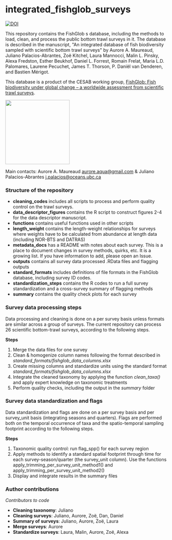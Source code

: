# integrated_fishglob_surveys

[![DOI](https://zenodo.org/badge/580133169.svg)](https://zenodo.org/badge/latestdoi/580133169)

This repository contains the FishGlob s database, including the methods to load, clean, and process the public bottom trawl surveys in it. The database is described in the manuscript, "An integrated database of fish biodiversity sampled with scientific bottom trawl surveys" by Aurore A. Maureaud, Juliano Palacios-Abrantes, Zoë Kitchel, Laura Mannocci, Malin L. Pinsky, Alexa Fredston, Esther Beukhof, Daniel L. Forrest, Romain Frelat, Maria L.D. Palomares, Laurene Pecuchet, James T. Thorson, P. Daniël van Denderen, and Bastien Mérigot.

This database is a product of the CESAB working group, [FishGlob: Fish biodiversity under global change – a worldwide assessment from scientific trawl surveys](https://www.fondationbiodiversite.fr/en/the-frb-in-action/programs-and-projects/le-cesab/fishglob/).

<img src ="https://github.com/AquaAuma/integrated_fishglob_surveys/blob/main/fishglob_logo.png" width ="200">

Main contacts: Aurore A. Maureaud [aurore.aqua@gmail.com](mailto:aurore.aqua@gmail.com) & Juliano Palacios-Abrantes [j.palacios@oceans.ubc.ca ](mailto:j.palacios@oceans.ubc.ca)

### Structure of the repository

* **cleaning_codes** includes all scripts to process and perform quality control on the trawl surveys.
* **data_descriptor_figures** contains the R script to construct figures 2-4 for the data descriptor manuscript. 
* **functions** contains useful functions used in other scripts
* **length_weight** contains the length-weight relationships for surveys where weights have to be calculated from abundance at length data (including NOR-BTS and DATRAS)
* **metadata_docs** has a README with notes about each survey. This is a place to document changes in survey methods, quirks, etc. It is a growing list. If you have information to add, please open an Issue.
* **outputs** contains all survey data processed .RData files and flagging outputs
* **standard_formats** includes definitions of file formats in the FishGlob database, including survey ID codes.
* **standardization_steps** contains the R codes to run a full survey standardization and a cross-survey summary of flagging methods
* **summary** contains the quality check plots for each survey

### Survey data processing steps

Data processing and cleaning is done on a per survey basis unless formats are similar across a group of surveys. The current repository can process 26 scientific bottom-trawl surveys, according to the following steps.

**Steps** 
1. Merge the data files for one survey
2. Clean & homogenize column names following the format described in *standard_formats/fishglob_data_columns.xlsx*
3. Create missing columns and standardize units using the standard format *standard_formats/fishglob_data_columns.xlsx*
4. Integrate the cleaned taxonomy by applying the function *clean_taxa()* and apply expert knowledge on taxonomic treatments
5. Perform quality checks, including the output in the *summary* folder

### Survey data standardization and flags

Data standardization and flags are done on a per survey basis and per survey_unit basis (integrating seasons and quarters). Flags are performed both on the temporal occurrence of taxa and the spatio-temporal sampling footprint according to the following steps.

**Steps**
1. Taxonomic quality control: run flag_spp() for each survey region
2. Apply methods to identify a standard spatial footprint through time for each survey-season/quarter (the survey_unit column). Use the functions apply_trimming_per_survey_unit_method1() and apply_trimming_per_survey_unit_method2() 
3. Display and integrate results in the summary files

### Author contributions
*Contributors to code*
- **Cleaning taxonomy**: Juliano 
- **Cleaning surveys**: Juliano, Aurore, Zoë, Dan, Daniel
- **Summary of surveys**: Juliano, Aurore, Zoë, Laura
- **Merge surveys**: Aurore
- **Standardize surveys**: Laura, Malin, Aurore, Zoë, Alexa
